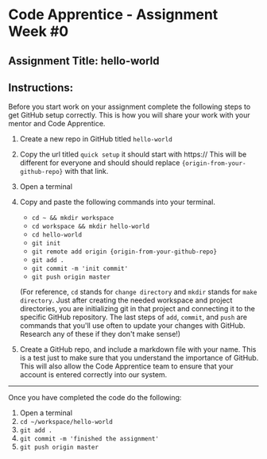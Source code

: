 # Code Apprentice - Assignment Week #0

## Assignment Title: hello-world

## Instructions:
Before you start work on your assignment complete the following steps to get GitHub setup correctly. This is how you will share your work with your mentor and Code Apprentice.

1. Create a new repo in GitHub titled `hello-world`
2. Copy the url titled `quick setup` it should start with https:// This will be different for everyone and should should replace `{origin-from-your-github-repo}` with that link.
3. Open a terminal
4. Copy and paste the following commands into your terminal.
	- `cd ~ && mkdir workspace`
	- `cd workspace && mkdir hello-world`
	- `cd hello-world`
	- `git init`
	- `git remote add origin {origin-from-your-github-repo}`
	- `git add .`
	- `git commit -m 'init commit'`
	- `git push origin master`

	(For reference, `cd` stands for `change directory` and `mkdir` stands for `make directory`. Just after creating the needed workspace and project directories, you are initializing git in that project and connecting it to the specific GitHub repository. The last steps of `add`, `commit`, and `push` are commands that you'll use often to update your changes with GitHub. Research any of these if they don't make sense!)
  
5. Create a GitHub repo, and include a markdown file with your name. This is a test just to make sure that you understand the importance of GitHub. This will also allow the Code Apprentice team to ensure that your account is entered correctly into our system.

---

Once you have completed the code do the following:

1. Open a terminal
2. `cd ~/workspace/hello-world`
3. `git add .`
4. `git commit -m 'finished the assignment'`
5. `git push origin master`
